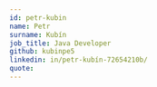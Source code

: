 ```yaml
---
id: petr-kubin
name: Petr
surname: Kubín
job_title: Java Developer
github: kubinpe5
linkedin: in/petr-kubín-72654210b/
quote: 
---
```

